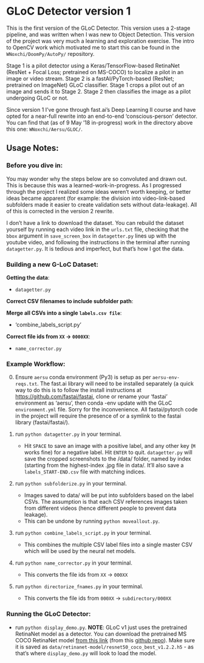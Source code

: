 # GLoC Detector version 1

This is the first version of the GLoC Detector. This version uses a 2-stage pipeline, and was written when I was new to Object Detection. This version of the project was very much a learning and exploration exercise. The intro to OpenCV work which motivated me to start this can be found in the `WNoxchi/DoomPy/AutoPy/` repository.

Stage 1 is a pilot detector using a Keras/TensorFlow-based RetinaNet (ResNet + Focal Loss; pretrained on MS-COCO) to localize a pilot in an image or video stream. Stage 2 is a fastAI/PyTorch-based (ResNet; pretrained on ImageNet) GLoC classifier. Stage 1 crops a pilot out of an image and sends it to Stage 2. Stage 2 then classifies the image as a pilot undergoing GLoC or not.

Since version 1 I’ve gone through fast.ai’s Deep Learning II course and have opted for a near-full rewrite into an end-to-end ‘conscious-person’ detector. You can find that (as of 9 May ’18 in-progress) work in the directory above this one: `WNoxchi/Aersu/GLOC/`.

## Usage Notes:

### Before you dive in:

You may wonder why the steps below are so convoluted and drawn out. This is because this was a learned-work-in-progress. As I progressed through the project I realized some ideas weren’t worth keeping, or better ideas became apparent (for example: the division into video-link-based subfolders made it easier to create validation sets without data-leakage). All of this is corrected in the version 2 rewrite.

I don’t have a link to download the dataset. You can rebuild the dataset yourself by running each video link in the `urls.txt` file, checking that the `bbox` argument in `save_screen_box` in `datagetter.py` lines up with the youtube video, and following the instructions in the terminal after running `datagetter.py`. It is tedious and imperfect, but that’s how I got the data.

### Building a new G-LoC Dataset:

**Getting the data**:
- `datagetter.py`

**Correct CSV filenames to include subfolder path**:

**Merge all CSVs into a single `labels.csv file`**:
- ‘combine_labels_script.py’

**Correct file ids from `XX` $\rightarrow$ `0000XX`**:
- `name_corrector.py`

### Example Workflow:

0. Ensure `aersu` conda environment (Py3) is setup as per `aersu-env-reqs.txt`. The fast.ai library will need to be installed separately (a quick way to do this is to follow the install instructions at https://github.com/fastai/fastai, clone or rename your ‘fastai’ environment as ‘aersu’, then conda -env update with the GLoC `environment.yml` file. Sorry for the inconvenience. All fastai/pytorch code in the project will require the presence of or a symlink to the fastai library (fastai/fastai/).

1. run `python datagetter.py` in your terminal.
	- Hit `SPACE` to save an image with a positive label, and any other key (`M` works fine) for a negative label. Hit `ENTER` to quit. `datagetter.py` will save the cropped screenshots to the /data/ folder, named by index (starting from the highest-index .jpg file in data/. It’ll also save a `labels_START-END.csv` file with matching indices.

2. run `python subfolderize.py` in your terminal.
	- Images saved to data/ will be put into subfolders based on the label CSVs. The assumption is that each CSV references images taken from different videos (hence different people to prevent data leakage).
	- This can be undone by running `python moveallout.py`.

3. run `python combine_labels_script.py` in your terminal.
	- This combines the multiple CSV label files into a single master CSV which will be used by the neural net models.

4. run `python name_corrector.py` in your terminal.
	- This converts the file ids from `XX` $\rightarrow$ `000XX`

5. run `python directorize_fnames.py` in your terminal.
	- This converts the file ids from `000XX` $\rightarrow$ `subdirectory/000XX`

### Running the GLoC Detector:

- run `python display_demo.py`.
**NOTE**: GLoC v1 just uses the pretrained RetinaNet model as a detector. You can download the pretrained MS COCO RetinaNet model [from this link](https://github.com/fizyr/keras-retinanet/releases/download/0.2/resnet50_coco_best_v2.0.3.h5) (from this [github repo](https://github.com/fizyr/keras-retinanet)). Make sure it is saved as `data/retinanet-model/resnet50_coco_best_v1.2.2.h5` - as that’s where `display_demo.py` will look to load the model.
